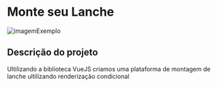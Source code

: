 # Monte seu Lanche #

![imagemExemplo](https://user-images.githubusercontent.com/55213032/163741269-4f829efb-2524-45d6-a747-eda3d0c6c92a.png)

## Descrição do projeto ##

 Ultilizando a biblioteca VueJS criamos uma plataforma de montagem de lanche ultilizando renderização condicional 
